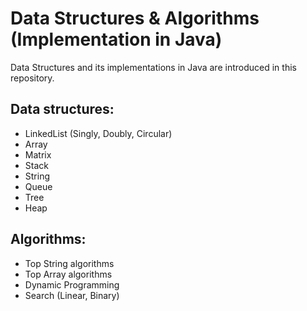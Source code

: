 # Data Structures & Algorithms (Implementation in Java)
Data Structures and its implementations in Java are introduced in this repository.

## Data structures:
* LinkedList (Singly, Doubly, Circular)
* Array
* Matrix
* Stack
* String
* Queue
* Tree
* Heap

## Algorithms:
* Top String algorithms
* Top Array algorithms
* Dynamic Programming
* Search (Linear, Binary)


